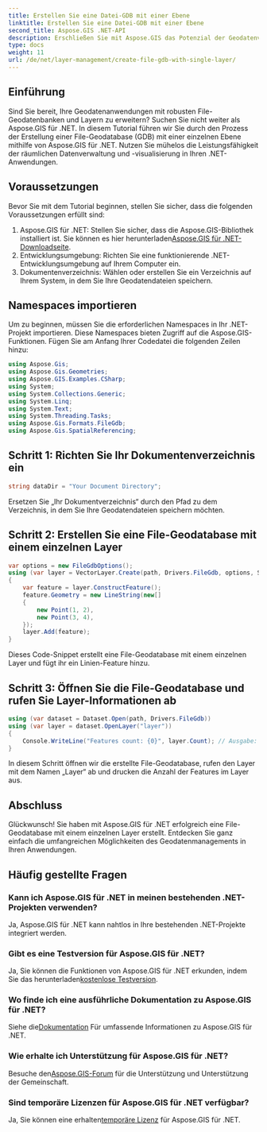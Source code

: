 ```yaml
---
title: Erstellen Sie eine Datei-GDB mit einer Ebene
linktitle: Erstellen Sie eine Datei-GDB mit einer Ebene
second_title: Aspose.GIS .NET-API
description: Erschließen Sie mit Aspose.GIS das Potenzial der Geodatenverwaltung in .NET. Erfahren Sie Schritt für Schritt, wie Sie File-Geodatabases und Layer erstellen. Jetzt downloaden!
type: docs
weight: 11
url: /de/net/layer-management/create-file-gdb-with-single-layer/
---
```

## Einführung
Sind Sie bereit, Ihre Geodatenanwendungen mit robusten File-Geodatenbanken und Layern zu erweitern? Suchen Sie nicht weiter als Aspose.GIS für .NET. In diesem Tutorial führen wir Sie durch den Prozess der Erstellung einer File-Geodatabase (GDB) mit einer einzelnen Ebene mithilfe von Aspose.GIS für .NET. Nutzen Sie mühelos die Leistungsfähigkeit der räumlichen Datenverwaltung und -visualisierung in Ihren .NET-Anwendungen.
## Voraussetzungen
Bevor Sie mit dem Tutorial beginnen, stellen Sie sicher, dass die folgenden Voraussetzungen erfüllt sind:
1.  Aspose.GIS für .NET: Stellen Sie sicher, dass die Aspose.GIS-Bibliothek installiert ist. Sie können es hier herunterladen[Aspose.GIS für .NET-Downloadseite](https://releases.aspose.com/gis/net/).
2. Entwicklungsumgebung: Richten Sie eine funktionierende .NET-Entwicklungsumgebung auf Ihrem Computer ein.
3. Dokumentenverzeichnis: Wählen oder erstellen Sie ein Verzeichnis auf Ihrem System, in dem Sie Ihre Geodatendateien speichern.
## Namespaces importieren
Um zu beginnen, müssen Sie die erforderlichen Namespaces in Ihr .NET-Projekt importieren. Diese Namespaces bieten Zugriff auf die Aspose.GIS-Funktionen. Fügen Sie am Anfang Ihrer Codedatei die folgenden Zeilen hinzu:
```csharp
using Aspose.Gis;
using Aspose.Gis.Geometries;
using Aspose.GIS.Examples.CSharp;
using System;
using System.Collections.Generic;
using System.Linq;
using System.Text;
using System.Threading.Tasks;
using Aspose.Gis.Formats.FileGdb;
using Aspose.Gis.SpatialReferencing;
```
## Schritt 1: Richten Sie Ihr Dokumentenverzeichnis ein
```csharp
string dataDir = "Your Document Directory";
```
Ersetzen Sie „Ihr Dokumentverzeichnis“ durch den Pfad zu dem Verzeichnis, in dem Sie Ihre Geodatendateien speichern möchten.
## Schritt 2: Erstellen Sie eine File-Geodatabase mit einem einzelnen Layer
```csharp
var options = new FileGdbOptions();
using (var layer = VectorLayer.Create(path, Drivers.FileGdb, options, SpatialReferenceSystem.Wgs84))
{
    var feature = layer.ConstructFeature();
    feature.Geometry = new LineString(new[]
    {
        new Point(1, 2),
        new Point(3, 4),
    });
    layer.Add(feature);
}
```
Dieses Code-Snippet erstellt eine File-Geodatabase mit einem einzelnen Layer und fügt ihr ein Linien-Feature hinzu.
## Schritt 3: Öffnen Sie die File-Geodatabase und rufen Sie Layer-Informationen ab
```csharp
using (var dataset = Dataset.Open(path, Drivers.FileGdb))
using (var layer = dataset.OpenLayer("layer"))
{
    Console.WriteLine("Features count: {0}", layer.Count); // Ausgabe: Anzahl der Features: 1
}
```
In diesem Schritt öffnen wir die erstellte File-Geodatabase, rufen den Layer mit dem Namen „Layer“ ab und drucken die Anzahl der Features im Layer aus.
## Abschluss
Glückwunsch! Sie haben mit Aspose.GIS für .NET erfolgreich eine File-Geodatabase mit einem einzelnen Layer erstellt. Entdecken Sie ganz einfach die umfangreichen Möglichkeiten des Geodatenmanagements in Ihren Anwendungen.
## Häufig gestellte Fragen
### Kann ich Aspose.GIS für .NET in meinen bestehenden .NET-Projekten verwenden?
Ja, Aspose.GIS für .NET kann nahtlos in Ihre bestehenden .NET-Projekte integriert werden.
### Gibt es eine Testversion für Aspose.GIS für .NET?
 Ja, Sie können die Funktionen von Aspose.GIS für .NET erkunden, indem Sie das herunterladen[kostenlose Testversion](https://releases.aspose.com/).
### Wo finde ich eine ausführliche Dokumentation zu Aspose.GIS für .NET?
 Siehe die[Dokumentation](https://reference.aspose.com/gis/net/) Für umfassende Informationen zu Aspose.GIS für .NET.
### Wie erhalte ich Unterstützung für Aspose.GIS für .NET?
 Besuche den[Aspose.GIS-Forum](https://forum.aspose.com/c/gis/33) für die Unterstützung und Unterstützung der Gemeinschaft.
### Sind temporäre Lizenzen für Aspose.GIS für .NET verfügbar?
 Ja, Sie können eine erhalten[temporäre Lizenz](https://purchase.aspose.com/temporary-license/) für Aspose.GIS für .NET.